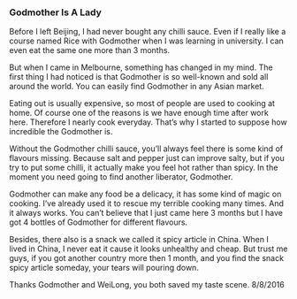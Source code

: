 ### Godmother Is A Lady
Before I left Beijing, I had never bought any chilli sauce. Even if I really like a course named Rice with Godmother when I was learning in university. I can even eat the same one more than 3 months.

But when I came in Melbourne, something has changed in my mind. The first thing I had noticed is that Godmother is so well-known and sold all around the world. You can easily find Godmother in any Asian market.

Eating out is usually expensive, so most of people are used to cooking at home. Of course one of the reasons is we have enough time after work here. Therefore I nearly cook everyday. That’s why I started to suppose how incredible the Godmother is.

Without the Godmother chilli sauce, you’ll always feel there is some kind of flavours missing. Because salt and pepper just can improve salty, but if you try to put some chilli, it actually make you feel hot rather than spicy. In the moment you need going to find another liberator, Godmother.

Godmother can make any food be a delicacy, it has some kind of magic on cooking. I’ve already used it to rescue my terrible cooking many times. And it always works. You can’t believe that I just came here 3 months but I have got 4 bottles of Godmother for different flavours.

Besides, there also is a snack we called it spicy article in China. When I lived in China, I never eat it cause it looks unhealthy and cheap. But trust me guys, if you got another country more then 1 month, and you find the snack spicy article someday, your tears will pouring down.

Thanks Godmother and WeiLong, you both saved my taste scene.
8/8/2016
